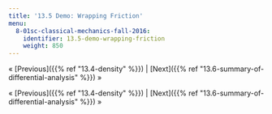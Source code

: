 ```yaml
---
title: '13.5 Demo: Wrapping Friction'
menu:
  8-01sc-classical-mechanics-fall-2016:
    identifier: 13.5-demo-wrapping-friction
    weight: 850
---
```

« [Previous]({{% ref "13.4-density" %}}) | [Next]({{% ref "13.6-summary-of-differential-analysis" %}}) »

« [Previous]({{% ref "13.4-density" %}}) | [Next]({{% ref "13.6-summary-of-differential-analysis" %}}) »